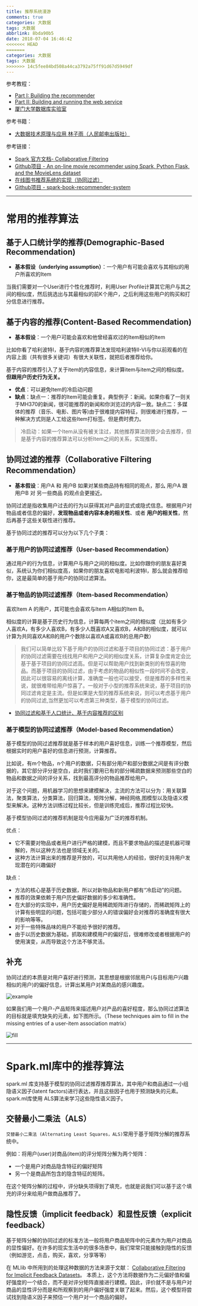 ```yaml
---
title: 推荐系统漫游
comments: true
categories: 大数据
tags: 大数据
abbrlink: 8bda90b5
date: 2018-07-04 16:46:42
<<<<<<< HEAD
=======
categories: 大数据
tags: 大数据
>>>>>>> 14c5fee84bd508a44ca3792a75ff91d67d5949df
---
```


参考教程：

- [Part I: Building the recommender](https://github.com/jadianes/spark-movie-lens/blob/master/notebooks/building-recommender.ipynb)
- [Part II: Building and running the web service](https://github.com/jadianes/spark-movie-lens)
- [厦门大学数据库实验室](http://dblab.xmu.edu.cn/blog/1781-2/)

参考书籍：

- [大数据技术原理与应用 林子雨（人民邮电出版社）](http://dblab.xmu.edu.cn/post/bigdata/)

参考链接：

- [Spark 官方文档- Collaborative Filtering](https://spark.apache.org/docs/latest/ml-collaborative-filtering.html)
- [Github项目 - An on-line movie recommender using Spark, Python Flask, and the MovieLens dataset](https://github.com/jadianes/spark-movie-lens)
- [在线图书推荐系统的实现（协同过滤）](https://www.jianshu.com/p/32d7a2d993a8)
- [Github项目 - spark-book-recommender-system](https://github.com/XuefengHuang/RecommendationSystem)

<!-- more -->

---

# 常用的推荐算法

## 基于人口统计学的推荐(Demographic-Based Recommendation)

- **基本假设（underlying assumption）**：一个用户有可能会喜欢与其相似的用户所喜欢的Item

当我们需要对一个User进行个性化推荐时，利用User Profile计算其它用户与其之间的相似度，然后挑选出与其最相似的前K个用户，之后利用这些用户的购买和打分信息进行推荐。

## 基于内容的推荐(Content-Based Recommendation)

- **基本假设**：一个用户可能会喜欢和他曾经喜欢过的Item相似的Item

比如你看了哈利波特I，基于内容的推荐算法发现哈利波特II-VI与你以前观看的在内容上面（共有很多关键词）有很大关联性，就把后者推荐给你。

基于内容的推荐引入了关于item的内容信息，来计算item与item之间的相似度。**但跟用户历史行为无关。**

- **优点**：可以避免Item的冷启动问题
- **缺点**：缺点一：推荐的Item可能会重复。典型例子：新闻。如果你看了一则关于MH370的新闻，很可能推荐的新闻和你浏览过的内容一致。缺点二：多媒体的推荐（音乐、电影、图片等)由于很难提内容特征，则很难进行推荐，一种解决方式则是人工给这些Item打标签。但是费时费力。

> 冷启动：如果一个Item从没有被关注过，其他推荐算法则很少会去推荐，但是基于内容的推荐算法可以分析Item之间的关系，实现推荐。

## 协同过滤的推荐（Collaborative Filtering Recommendation）

- **基本假设**：用户A 和 用户B 如果对某些商品持有相同的观点，那么 用户A 跟 用户B 对 另一些商品 的观点会更接近。

协同过滤是指收集用户过去的行为以获得其对产品的显式或隐式信息。根据用户对物品或者信息的偏好，**发现物品或者内容本身的相关性**、或者 **用户的相关性**，然后再基于这些关联性进行推荐。

基于协同过滤的推荐可以分为以下几个子类：

### 基于用户的协同过滤推荐（User-based Recommendation）

通过用户的行为信息，计算用户与用户之间的相似度。比如你跟你的朋友喜好类似，系统认为你们相似度高，如果你的朋友喜欢电影哈利波特I，那么就会推荐给你，这是最简单的基于用户的协同过滤算法。

### 基于物品的协同过滤推荐（Item-based Recommendation）

喜欢Item A 的用户，其可能也会喜欢与Item A相似的Item B。

相似度的计算是基于历史行为信息，计算每两个item之间的相似度（比如有多少人喜欢A，有多少人喜欢B，有多少人既喜欢A又喜欢B，A和B的相似度，就可以计算为共同喜欢A和B的用户个数除以喜欢A或喜欢B的总用户数）

> 我们可以简单比较下基于用户的协同过滤和基于项目的协同过滤：基于用户的协同过滤需要在线找用户和用户之间的相似度关系，计算复杂度肯定会比基于基于项目的协同过滤高。但是可以帮助用户找到新类别的有惊喜的物品。而基于项目的协同过滤，由于考虑的物品的相似性一段时间不会改变，因此可以很容易的离线计算，准确度一般也可以接受，但是推荐的多样性来说，就很难带给用户惊喜了。一般对于小型的推荐系统来说，基于项目的协同过滤肯定是主流。但是如果是大型的推荐系统来说，则可以考虑基于用户的协同过滤,当然更加可以考虑第三种类型，基于模型的协同过滤。

- [协同过滤和基于人口统计、基于内容推荐的区别](https://blog.csdn.net/qq_16234613/article/details/78704452)

### 基于模型的协同过滤推荐（Model-based Recommendation）

基于模型的协同过滤推荐就是基于样本的用户喜好信息，训练一个推荐模型，然后根据实时的用户喜好的信息进行预测，计算推荐。

比如说，有m个物品，n个用户的数据，只有部分用户和部分数据之间是有评分数据的，其它部分评分是空白，此时我们要用已有的部分稀疏数据来预测那些空白的物品和数据之间的评分关系，找到最高评分的物品推荐给用户。

对于这个问题，用机器学习的思想来建模解决，主流的方法可以分为：用关联算法，聚类算法，分类算法，回归算法，矩阵分解，神经网络,图模型以及隐语义模型来解决。这种方法训练过程比较长，但是训练完成后，推荐过程比较快。

基于模型协同过滤的推荐机制是现今应用最为广泛的推荐机制。

优点：
- 它不需要对物品或者用户进行严格的建模，而且不要求物品的描述是机器可理解的，所以这种方法也是领域无关的。
- 这种方法计算出来的推荐是开放的，可以共用他人的经验，很好的支持用户发现潜在的兴趣偏好

缺点：
- 方法的核心是基于历史数据，所以对新物品和新用户都有“冷启动”的问题。
- 推荐的效果依赖于用户历史偏好数据的多少和准确性。
- 在大部分的实现中，用户历史偏好是用稀疏矩阵进行存储的，而稀疏矩阵上的计算有些明显的问题，包括可能少部分人的错误偏好会对推荐的准确度有很大的影响等等。
- 对于一些特殊品味的用户不能给予很好的推荐。
- 由于以历史数据为基础，抓取和建模用户的偏好后，很难修改或者根据用户的使用演变，从而导致这个方法不够灵活。

## 补充

协同过滤的本质是对用户喜好进行预测，其思想是根据邻居用户(与目标用户兴趣相似的用户)的偏好信息，计算出某用户对某商品的感兴趣度。

![example](https://camo.githubusercontent.com/a6e062883b83adb3b65b5a9e167a3a6f5e5f9a19/68747470733a2f2f75706c6f61642e77696b696d656469612e6f72672f77696b6970656469612f636f6d6d6f6e732f352f35322f436f6c6c61626f7261746976655f66696c746572696e672e676966)

如果我们用一个用户-产品矩阵来描述用户对产品的喜好程度，那么协同过滤算法的目标就是填充缺失的元素，如下图所示。（These techniques aim to fill in the missing entries of a user-item association matrix）

![fill](../../../../images/hadoop/cf.png)

---
# Spark.ml库中的推荐算法

spark.ml 库支持基于模型的协同过滤推荐推荐算法，其中用户和商品通过一小组隐语义因子(latent factors)进行表达，并且这些因子也用于预测缺失的元素。spark.ml库使用 ALS算法来学习这些隐性语义因子。

## 交替最小二乘法（ALS）

`交替最小二乘法 (Alternating Least Squares，ALS)`常用于基于矩阵分解的推荐系统中。

例如：将用户(user)对商品(item)的评分矩阵分解为两个矩阵：

- 一个是用户对商品隐含特征的偏好矩阵
- 另一个是商品所包含的隐含特征的矩阵。

在这个矩阵分解的过程中，评分缺失项得到了填充，也就是说我们可以基于这个填充的评分来给用户做商品推荐了。

## 隐性反馈（implicit feedback）和显性反馈（explicit feedback）

基于矩阵分解的协同过滤的标准方法一般将用户商品矩阵中的元素作为用户对商品的显性偏好。在许多的现实生活中的很多场景中，我们常常只能接触到隐性的反馈（例如游览，点击，购买，喜欢，分享等等）

在 MLlib 中所用到的处理这种数据的方法来源于文献： [Collaborative Filtering for Implicit Feedback Datasets](http://dx.doi.org/10.1109/ICDM.2008.22)。 本质上，这个方法将数据作为二元偏好值和偏好强度的一个结合，而不是对评分矩阵直接进行建模。因此，评价就不是与用户对商品的显性评分而是和所观察到的用户偏好强度关联了起来。然后，这个模型将尝试找到隐语义因子来预估一个用户对一个商品的偏好。
